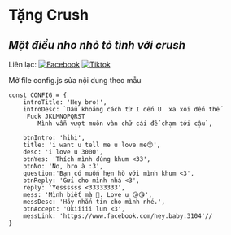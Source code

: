 # Tặng Crush
## _Một điều nho nhỏ tỏ tình với crush_

Liên lạc: 
[![Facebook](https://i.imgur.com/GRqy96ts.jpg)](https://www.facebook.com/nam.nodemy)
[![Tiktok](https://i.imgur.com/Nbfl1E7t.jpg)](https://www.tiktok.com/@manindev)

Mở file config.js sửa nội dung theo mẫu
```
const CONFIG = {
    introTitle: 'Hey bro!',
    introDesc: `Dẫu khoảng cách từ I đến U  xa xôi đến thế 
     Fuck JKLMNOPQRST
        Mình vẫn vượt muôn vàn chữ cái để chạm tới cậu`,

    btnIntro: 'hihi',
    title: 'i want u tell me u love me😙',
    desc: 'i love u 3000',
    btnYes: 'Thích mình đúng khum <33',
    btnNo: 'No, bro à :3',
    question:'Bạn có muốn hẹn hò với mình khum <3',
    btnReply: 'Gửi cho mình nhá <3',
    reply: 'Yessssss <33333333',
    mess: 'Mình biết mà 🥰. Love u 😘😘',
    messDesc: 'Hãy nhắn tin cho mình nhé.',
    btnAccept: 'Okiiiii lun <3',
    messLink: 'https://www.facebook.com/hey.baby.3104'//
}
```

